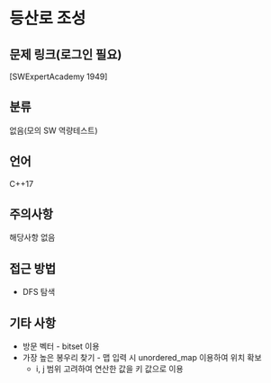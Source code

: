 # 등산로 조성
## 문제 링크(로그인 필요)
[SWExpertAcademy 1949]
## 분류
없음(모의 SW 역량테스트)
## 언어
C++17
## 주의사항
해당사항 없음
## 접근 방법
* DFS 탐색
## 기타 사항
* 방문 벡터 - bitset 이용
* 가장 높은 봉우리 찾기 - 맵 입력 시 unordered_map 이용하여 위치 확보
  + i, j 범위 고려하여 연산한 값을 키 값으로 이용
